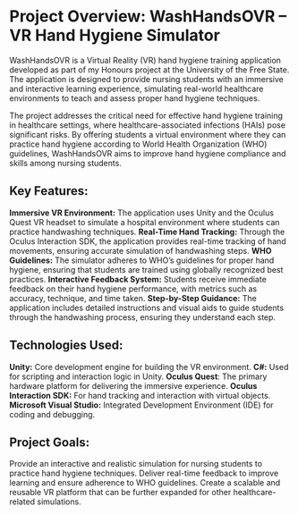 # Project Overview: WashHandsOVR – VR Hand Hygiene Simulator
WashHandsOVR is a Virtual Reality (VR) hand hygiene training application developed as part of my Honours project at the University of the Free State. The application is designed to provide nursing students with an immersive and interactive learning experience, simulating real-world healthcare environments to teach and assess proper hand hygiene techniques.

The project addresses the critical need for effective hand hygiene training in healthcare settings, where healthcare-associated infections (HAIs) pose significant risks. By offering students a virtual environment where they can practice hand hygiene according to World Health Organization (WHO) guidelines, WashHandsOVR aims to improve hand hygiene compliance and skills among nursing students.

## Key Features:
**Immersive VR Environment:** The application uses Unity and the Oculus Quest VR headset to simulate a hospital environment where students can practice handwashing techniques.
**Real-Time Hand Tracking:** Through the Oculus Interaction SDK, the application provides real-time tracking of hand movements, ensuring accurate simulation of handwashing steps.
**WHO Guidelines:** The simulator adheres to WHO’s guidelines for proper hand hygiene, ensuring that students are trained using globally recognized best practices.
**Interactive Feedback System:** Students receive immediate feedback on their hand hygiene performance, with metrics such as accuracy, technique, and time taken.
**Step-by-Step Guidance:** The application includes detailed instructions and visual aids to guide students through the handwashing process, ensuring they understand each step.

## Technologies Used:
**Unity:** Core development engine for building the VR environment.
**C#:** Used for scripting and interaction logic in Unity.
**Oculus Quest**: The primary hardware platform for delivering the immersive experience.
**Oculus Interaction SDK:** For hand tracking and interaction with virtual objects.
**Microsoft Visual Studio:** Integrated Development Environment (IDE) for coding and debugging.

## Project Goals:
Provide an interactive and realistic simulation for nursing students to practice hand hygiene techniques.
Deliver real-time feedback to improve learning and ensure adherence to WHO guidelines.
Create a scalable and reusable VR platform that can be further expanded for other healthcare-related simulations.
